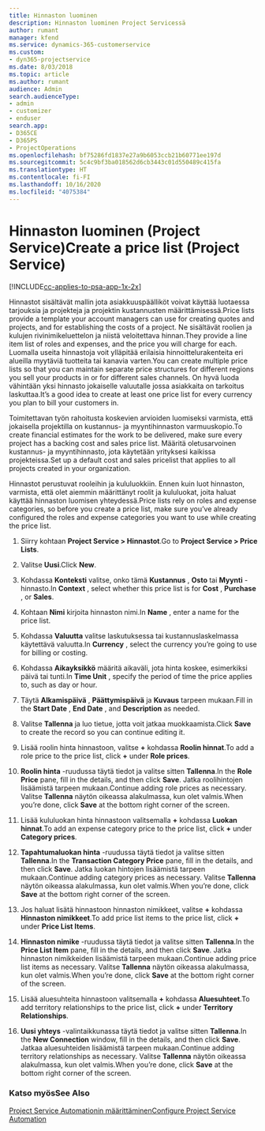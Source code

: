 ```yaml
---
title: Hinnaston luominen
description: Hinnaston luominen Project Servicessä
author: rumant
manager: kfend
ms.service: dynamics-365-customerservice
ms.custom:
- dyn365-projectservice
ms.date: 8/03/2018
ms.topic: article
ms.author: rumant
audience: Admin
search.audienceType:
- admin
- customizer
- enduser
search.app:
- D365CE
- D365PS
- ProjectOperations
ms.openlocfilehash: bf75286fd1837e27a9b6053ccb21b60771ee197d
ms.sourcegitcommit: 5c4c9bf3ba018562d6cb3443c01d550489c415fa
ms.translationtype: HT
ms.contentlocale: fi-FI
ms.lasthandoff: 10/16/2020
ms.locfileid: "4075384"
---
```

# <a name="create-a-price-list-project-service"></a><span data-ttu-id="86343-103">Hinnaston luominen (Project Service)</span><span class="sxs-lookup"><span data-stu-id="86343-103">Create a price list (Project Service)</span></span>

[!INCLUDE[cc-applies-to-psa-app-1x-2x](../includes/cc-applies-to-psa-app-1x-2x.md)]

<span data-ttu-id="86343-104">Hinnastot sisältävät mallin jota asiakkuuspäälliköt voivat käyttää luotaessa tarjouksia ja projekteja ja projektin kustannusten määrittämisessä.</span><span class="sxs-lookup"><span data-stu-id="86343-104">Price lists provide a template your account managers can use for creating quotes and projects, and for establishing the costs of a project.</span></span> <span data-ttu-id="86343-105">Ne sisältävät roolien ja kulujen rivinimikeluettelon ja niistä veloitettava hinnan.</span><span class="sxs-lookup"><span data-stu-id="86343-105">They provide a line item list of roles and expenses, and the price you will charge for each.</span></span> <span data-ttu-id="86343-106">Luomalla useita hinnastoja voit ylläpitää erilaisia hinnoittelurakenteita eri alueilla myytäviä tuotteita tai kanavia varten.</span><span class="sxs-lookup"><span data-stu-id="86343-106">You can create multiple price lists so that you can maintain separate price structures for different regions you sell your products in or for different sales channels.</span></span> <span data-ttu-id="86343-107">On hyvä luoda vähintään yksi hinnasto jokaiselle valuutalle jossa asiakkaita on tarkoitus laskuttaa.</span><span class="sxs-lookup"><span data-stu-id="86343-107">It’s a good idea to create at least one price list for every currency you plan to bill your customers in.</span></span>  
  
<span data-ttu-id="86343-108">Toimitettavan työn rahoitusta koskevien arvioiden luomiseksi varmista, että jokaisella projektilla on kustannus- ja myyntihinnaston varmuuskopio.</span><span class="sxs-lookup"><span data-stu-id="86343-108">To create financial estimates for the work to be delivered, make sure every project has a backing cost and sales price list.</span></span> <span data-ttu-id="86343-109">Määritä oletusarvoinen kustannus- ja myyntihinnasto, jota käytetään yrityksesi kaikissa projekteissa.</span><span class="sxs-lookup"><span data-stu-id="86343-109">Set up a default cost and sales pricelist that applies to all projects created in your organization.</span></span>  
  
<span data-ttu-id="86343-110">Hinnastot perustuvat rooleihin ja kululuokkiin. Ennen kuin luot hinnaston, varmista, että olet aiemmin määrittänyt roolit ja kululuokat, joita haluat käyttää hinnaston luomisen yhteydessä.</span><span class="sxs-lookup"><span data-stu-id="86343-110">Price lists rely on roles and expense categories, so before you create a price list, make sure you’ve already configured the roles and expense categories you want to use while creating the price list.</span></span>  
  
1.  <span data-ttu-id="86343-111">Siirry kohtaan **Project Service > Hinnastot**.</span><span class="sxs-lookup"><span data-stu-id="86343-111">Go to **Project Service > Price Lists**.</span></span>  
  
2.  <span data-ttu-id="86343-112">Valitse **Uusi**.</span><span class="sxs-lookup"><span data-stu-id="86343-112">Click **New**.</span></span>  
  
3.  <span data-ttu-id="86343-113">Kohdassa **Konteksti** valitse, onko tämä **Kustannus** , **Osto** tai **Myynti** -hinnasto.</span><span class="sxs-lookup"><span data-stu-id="86343-113">In **Context** , select whether this price list is for **Cost** , **Purchase** , or **Sales**.</span></span>  
  
4.  <span data-ttu-id="86343-114">Kohtaan **Nimi** kirjoita hinnaston nimi.</span><span class="sxs-lookup"><span data-stu-id="86343-114">In **Name** , enter a name for the price list.</span></span>  
  
5.  <span data-ttu-id="86343-115">Kohdassa **Valuutta** valitse laskutuksessa tai kustannuslaskelmassa käytettävä valuutta.</span><span class="sxs-lookup"><span data-stu-id="86343-115">In **Currency** , select the currency you’re going to use for billing or costing.</span></span>  
  
6.  <span data-ttu-id="86343-116">Kohdassa **Aikayksikkö** määritä aikaväli, jota hinta koskee, esimerkiksi päivä tai tunti.</span><span class="sxs-lookup"><span data-stu-id="86343-116">In **Time Unit** , specify the period of time the price applies to, such as day or hour.</span></span>  
  
7.  <span data-ttu-id="86343-117">Täytä **Alkamispäivä** , **Päättymispäivä** ja **Kuvaus** tarpeen mukaan.</span><span class="sxs-lookup"><span data-stu-id="86343-117">Fill in the **Start Date** , **End Date** , and **Description** as needed.</span></span>  
  
8.  <span data-ttu-id="86343-118">Valitse **Tallenna** ja luo tietue, jotta voit jatkaa muokkaamista.</span><span class="sxs-lookup"><span data-stu-id="86343-118">Click **Save** to create the record so you can continue editing it.</span></span>  
  
9. <span data-ttu-id="86343-119">Lisää roolin hinta hinnastoon, valitse **+** kohdassa **Roolin hinnat**.</span><span class="sxs-lookup"><span data-stu-id="86343-119">To add a role price to the price list, click **+** under **Role prices**.</span></span>  
  
10. <span data-ttu-id="86343-120">**Roolin hinta** -ruudussa täytä tiedot ja valitse sitten **Tallenna**.</span><span class="sxs-lookup"><span data-stu-id="86343-120">In the **Role Price** pane, fill in the details, and then click **Save**.</span></span> <span data-ttu-id="86343-121">Jatka roolihintojen lisäämistä tarpeen mukaan.</span><span class="sxs-lookup"><span data-stu-id="86343-121">Continue adding role prices as necessary.</span></span> <span data-ttu-id="86343-122">Valitse **Tallenna** näytön oikeassa alakulmassa, kun olet valmis.</span><span class="sxs-lookup"><span data-stu-id="86343-122">When you’re done, click **Save** at the bottom right corner of the screen.</span></span>  
  
11. <span data-ttu-id="86343-123">Lisää kululuokan hinta hinnastoon valitsemalla **+** kohdassa **Luokan hinnat**.</span><span class="sxs-lookup"><span data-stu-id="86343-123">To add an expense category price to the price list, click **+** under **Category prices**.</span></span>  
  
12. <span data-ttu-id="86343-124">**Tapahtumaluokan hinta** -ruudussa täytä tiedot ja valitse sitten **Tallenna**.</span><span class="sxs-lookup"><span data-stu-id="86343-124">In the **Transaction Category Price** pane, fill in the details, and then click **Save**.</span></span> <span data-ttu-id="86343-125">Jatka luokan hintojen lisäämistä tarpeen mukaan.</span><span class="sxs-lookup"><span data-stu-id="86343-125">Continue adding category prices as necessary.</span></span> <span data-ttu-id="86343-126">Valitse **Tallenna** näytön oikeassa alakulmassa, kun olet valmis.</span><span class="sxs-lookup"><span data-stu-id="86343-126">When you’re done, click **Save** at the bottom right corner of the screen.</span></span>  
  
13. <span data-ttu-id="86343-127">Jos haluat lisätä hinnastoon hinnaston nimikkeet, valitse **+** kohdassa **Hinnaston nimikkeet**.</span><span class="sxs-lookup"><span data-stu-id="86343-127">To add price list items to the price list, click **+** under **Price List Items**.</span></span>  
  
14. <span data-ttu-id="86343-128">**Hinnaston nimike** -ruudussa täytä tiedot ja valitse sitten **Tallenna**.</span><span class="sxs-lookup"><span data-stu-id="86343-128">In the **Price List Item** pane, fill in the details, and then click **Save**.</span></span> <span data-ttu-id="86343-129">Jatka hinnaston nimikkeiden lisäämistä tarpeen mukaan.</span><span class="sxs-lookup"><span data-stu-id="86343-129">Continue adding price list items as necessary.</span></span> <span data-ttu-id="86343-130">Valitse **Tallenna** näytön oikeassa alakulmassa, kun olet valmis.</span><span class="sxs-lookup"><span data-stu-id="86343-130">When you’re done, click **Save** at the bottom right corner of the screen.</span></span>  
  
15. <span data-ttu-id="86343-131">Lisää aluesuhteita hinnastoon valitsemalla **+** kohdassa **Aluesuhteet**.</span><span class="sxs-lookup"><span data-stu-id="86343-131">To add territory relationships to the price list, click **+** under **Territory Relationships**.</span></span>  
  
16. <span data-ttu-id="86343-132">**Uusi yhteys** -valintaikkunassa täytä tiedot ja valitse sitten **Tallenna**.</span><span class="sxs-lookup"><span data-stu-id="86343-132">In the **New Connection** window, fill in the details, and then click **Save**.</span></span> <span data-ttu-id="86343-133">Jatkaa aluesuhteiden lisäämistä tarpeen mukaan.</span><span class="sxs-lookup"><span data-stu-id="86343-133">Continue adding territory relationships as necessary.</span></span> <span data-ttu-id="86343-134">Valitse **Tallenna** näytön oikeassa alakulmassa, kun olet valmis.</span><span class="sxs-lookup"><span data-stu-id="86343-134">When you’re done, click **Save** at the bottom right corner of the screen.</span></span>  
  
### <a name="see-also"></a><span data-ttu-id="86343-135">Katso myös</span><span class="sxs-lookup"><span data-stu-id="86343-135">See Also</span></span>  
 [<span data-ttu-id="86343-136">Project Service Automationin määrittäminen</span><span class="sxs-lookup"><span data-stu-id="86343-136">Configure Project Service Automation</span></span>](../psa/configure.md)
